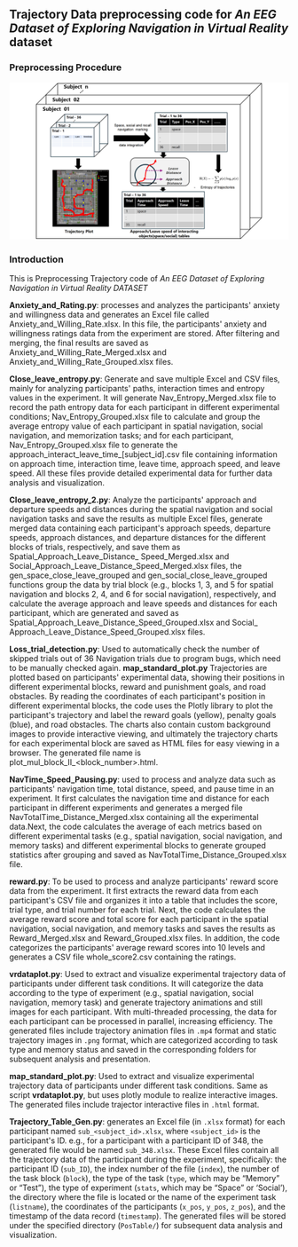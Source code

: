 ## Trajectory Data preprocessing code for *An EEG Dataset of Exploring Navigation in Virtual Reality* dataset

### Preprocessing Procedure

![](Trajectory_pipe.png)

### Introduction

This is Preprocessing Trajectory code of *An EEG Dataset of Exploring Navigation in Virtual Reality DATASET*

**Anxiety_and_Rating.py**: processes and analyzes the participants' anxiety and willingness data and generates an Excel file called Anxiety_and_Willing_Rate.xlsx. In this file, the participants' anxiety and willingness ratings data from the experiment are stored. After filtering and merging, the final results are saved as Anxiety_and_Willing_Rate_Merged.xlsx and Anxiety_and_Willing_Rate_Grouped.xlsx files.

**Close_leave_entropy.py**: Generate and save multiple Excel and CSV files, mainly for analyzing participants' paths, interaction times and entropy values in the experiment. It will generate Nav_Entropy_Merged.xlsx file to record the path entropy data for each participant in different experimental conditions; Nav_Entropy_Grouped.xlsx file to calculate and group the average entropy value of each participant in spatial navigation, social navigation, and memorization tasks; and for each participant, Nav_Entropy_Grouped.xlsx file to generate the approach_interact_leave_time_[subject_id].csv file containing information on approach time, interaction time, leave time, approach speed, and leave speed. All these files provide detailed experimental data for further data analysis and visualization.

**Close_leave_entropy_2.py**: Analyze the participants' approach and departure speeds and distances during the spatial navigation and social navigation tasks and save the results as multiple Excel files, generate merged data containing each participant's approach speeds, departure speeds, approach distances, and departure distances for the different blocks of trials, respectively, and save them as Spatial_Approach_Leave_Distance_ Speed_Merged.xlsx and Social_Approach_Leave_Distance_Speed_Merged.xlsx files, the gen_space_close_leave_grouped and gen_social_close_leave_grouped functions group the data by trial block (e.g., blocks 1, 3, and 5 for spatial navigation and blocks 2, 4, and 6 for social navigation), respectively, and calculate the average approach and leave speeds and distances for each participant, which are generated and saved as Spatial_Approach_Leave_Distance_Speed_Grouped.xlsx and Social_ Approach_Leave_Distance_Speed_Grouped.xlsx files.

**Loss_trial_detection.py**: Used to automatically check the number of skipped trials out of 36 Navigation trials due to program bugs, which need to be manually checked again.
**map_standard_plot.py** Trajectories are plotted based on participants' experimental data, showing their positions in different experimental blocks, reward and punishment goals, and road obstacles. By reading the coordinates of each participant's position in different experimental blocks, the code uses the Plotly library to plot the participant's trajectory and label the reward goals (yellow), penalty goals (blue), and road obstacles. The charts also contain custom background images to provide interactive viewing, and ultimately the trajectory charts for each experimental block are saved as HTML files for easy viewing in a browser. The generated file name is plot_mul_block_II_<block_number>.html.

**NavTime_Speed_Pausing.py**: used to process and analyze data such as participants' navigation time, total distance, speed, and pause time in an experiment. It first calculates the navigation time and distance for each participant in different experiments and generates a merged file NavTotalTime_Distance_Merged.xlsx containing all the experimental data.Next, the code calculates the average of each metrics based on different experimental tasks (e.g., spatial navigation, social navigation, and memory tasks) and different experimental blocks to generate grouped statistics after grouping and saved as NavTotalTime_Distance_Grouped.xlsx file.

**reward.py**: To be used to process and analyze participants' reward score data from the experiment. It first extracts the reward data from each participant's CSV file and organizes it into a table that includes the score, trial type, and trial number for each trial. Next, the code calculates the average reward score and total score for each participant in the spatial navigation, social navigation, and memory tasks and saves the results as Reward_Merged.xlsx and Reward_Grouped.xlsx files. In addition, the code categorizes the participants' average reward scores into 10 levels and generates a CSV file whole_score2.csv containing the ratings.

**vrdataplot.py**: Used to extract and visualize experimental trajectory data of participants under different task conditions. It will categorize the data according to the type of experiment (e.g., spatial navigation, social navigation, memory task) and generate trajectory animations and still images for each participant. With multi-threaded processing, the data for each participant can be processed in parallel, increasing efficiency. The generated files include trajectory animation files in `.mp4` format and static trajectory images in `.png` format, which are categorized according to task type and memory status and saved in the corresponding folders for subsequent analysis and presentation.

**map_standard_plot.py**: Used to extract and visualize experimental trajectory data of participants under different task conditions. Same as script **vrdataplot.py**, but uses plotly module to realize interactive images. The generated files include trajector interactive files in `.html` format.

**Trajectory_Table_Gen.py**: generates an Excel file (in `.xlsx` format) for each participant named `sub_<subject_id>.xlsx`, where `<subject_id>` is the participant's ID. e.g., for a participant with a participant ID of 348, the generated file would be named `sub_348.xlsx`. These Excel files contain all the trajectory data of the participant during the experiment, specifically: the participant ID (`sub_ID`), the index number of the file (`index`), the number of the task block (`block`), the type of the task (`type`, which may be “Memory” or “Test”), the type of experiment (`stats`, which may be “Space” or ‘Social’), the directory where the file is located or the name of the experiment task (`listname`), the coordinates of the participants (`x_pos`, `y_pos`, `z_pos`), and the timestamp of the data record (`timestamp`). The generated files will be stored under the specified directory (`PosTable/`) for subsequent data analysis and visualization.
